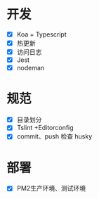 # 开发
- [X] Koa + Typescript
- [X] 热更新
- [X] 访问日志
- [X] Jest
- [X] nodeman

# 规范
- [x] 目录划分 
- [x] Tslint +Editorconfig
- [x] commit、push 检查 husky 

# 部署
- [x] PM2生产环境、测试环境
